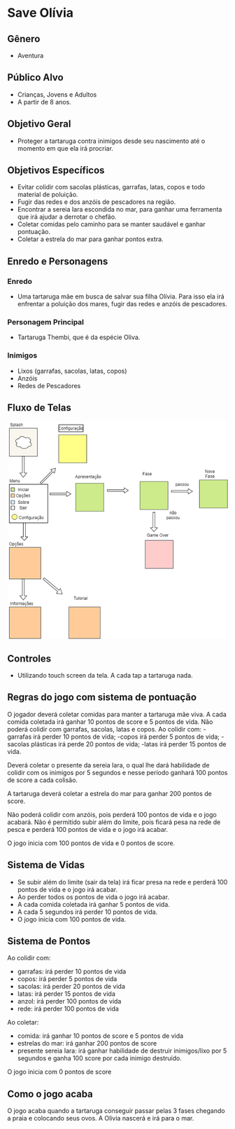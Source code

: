 # Save Olívia

## Gênero
- Aventura

## Público Alvo
- Crianças, Jovens e Adultos 
- A partir de 8 anos.

## Objetivo Geral
- Proteger a tartaruga contra inimigos desde seu nascimento até o momento em que ela irá procriar.

## Objetivos Específicos
- Evitar colidir com sacolas plásticas, garrafas, latas, copos e todo material de poluição.
- Fugir das redes e dos anzóis de pescadores na região.
- Encontrar a sereia Iara escondida no mar, para ganhar uma ferramenta que irá ajudar a derrotar o chefão.
- Coletar comidas pelo caminho para se manter saudável e ganhar pontuação.
- Coletar a estrela do mar para ganhar pontos extra.

## Enredo e Personagens

### Enredo
- Uma tartaruga mãe em busca de salvar sua filha Olívia. Para isso ela irá enfrentar a poluição dos mares, fugir das redes e anzóis de pescadores.

### Personagem Principal
- Tartaruga Thembi, que é da espécie Oliva.

### Inimigos
- Lixos (garrafas, sacolas, latas, copos)
- Anzóis
- Redes de Pescadores

## Fluxo de Telas
<img src= "https://github.com/DanieleAndrade/save-olivia/blob/master/fluxo-de-telas%20(1).png">

## Controles
- Utilizando touch screen da tela. A cada tap a tartaruga nada.

## Regras do jogo com sistema de pontuação

O jogador deverá coletar comidas para manter a tartaruga mãe viva. A cada comida coletada irá ganhar 10 pontos de score e 5 pontos de vida.
Não poderá colidir com garrafas, sacolas, latas e copos. 
Ao colidir com:
 -garrafas irá perder 10 pontos de vida; 
 -copos irá perder 5 pontos de vida;
 -sacolas plásticas irá perde 20 pontos de vida;
 -latas irá perder 15 pontos de vida.

Deverá coletar o presente da sereia Iara, o qual lhe dará habilidade de colidir com os inimigos por 5 segundos e nesse período ganhará 100 pontos de score a cada colisão. 

A tartaruga deverá coletar a estrela do mar para ganhar 200 pontos de score.

Não poderá colidir com anzóis, pois perderá 100 pontos de vida e o jogo acabará. 
Não é permitido subir além do limite, pois ficará pesa na rede de pesca e perderá 100 pontos de vida e o jogo irá acabar.

O jogo inicia com 100 pontos de vida e 0 pontos de score.

## Sistema de Vidas

- Se subir além do limite (sair da tela) irá ficar presa na rede e perderá 100 pontos de vida e o jogo irá acabar.
- Ao perder todos os pontos de vida o jogo irá acabar.
- A cada comida coletada irá ganhar 5 pontos de vida.
- A cada 5 segundos irá perder 10 pontos de vida.
- O jogo inicia com 100 pontos de vida.

## Sistema de Pontos

Ao colidir com: 
- garrafas: irá perder 10 pontos de vida
- copos:    irá perder 5 pontos de vida
- sacolas:  irá perder 20 pontos de vida
- latas:    irá perder 15 pontos de vida
- anzol:    irá perder 100 pontos de vida
- rede:     irá perder 100 pontos de vida

Ao coletar: 
- comida:   irá ganhar 10 pontos de score e 5 pontos de vida
- estrelas do mar: irá ganhar 200 pontos de score
- presente sereia Iara: irá ganhar habilidade de destruir inimigos/lixo por 5 segundos e ganha 100 score por cada inimigo destruído.

O jogo inicia com 0 pontos de score

## Como o jogo acaba

O jogo acaba quando a tartaruga conseguir passar pelas 3 fases chegando a praia e colocando seus ovos. 
A Olivia nascerá e irá para o mar. 
